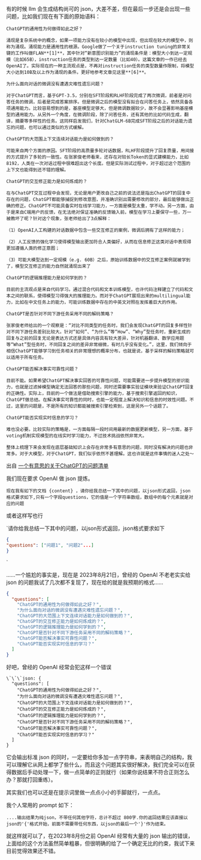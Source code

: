 有的时候 llm 会生成结构尚可的 json，大差不差，但在最后一步还是会出现一些问题，比如我们现在有下面的原始语料：

```
ChatGPT的通用性为何做得如此之好？

涌现是复杂系统中的概念，如果一项能力没有在较小的模型中出现，但出现在较大的模型中，则称为涌现。涌现能力是通用性的根源。Google做了一个关于instruction tuning的非常关键的工作叫做FLAN**[1]**，其中针对“新意图识别能力”的涌现条件是：模型大小到达一定规模（比如65B），instruction任务的类型到达一定数量（比如40）。这篇文章的一作已经去OpenAI了。实际现在的一种主流观点是，不再对instruction任务的类型数量作限制，将模型大小达到10B及以上作为涌现的条件。更好地参考文章见这里**[6]**。

为什么面向对话的微调没有遭遇灾难性遗忘问题？  

对于ChatGPT而言，基于GPT-3.5，分别在SFT阶段和RLHF阶段完成了两次微调，前者是对问答任务的微调，后者是完成答案排序。但是微调之后的模型没有拟合在问答任务上，依然具备各项通用能力。比较容易想到的是，基座模型足够大，但是微调数据较少，故不会显著影响基座模型的通用能力。从另外一个角度，在微调阶段，除了问答任务，还有其他的比如代码生成，翻译，摘要等多样性的任务。这同样启发我们，针对ChatGLM-6B完成SFT阶段之后的对话能力遗忘的问题，也可以通过类似的方式缓解。

ChatGPT的大范围上下文连续对话能力是如何做到的？

可能来自两个方面的原因。SFT阶段的高质量多轮对话数据，RLHF阶段提升了回复质量，用间接的方式提升了多轮的一致性。在张家俊老师看来，还存在对较长Token的显式建模能力，比如8192，人类在一次对话过程中很难超出这个长度。但是实际测试过程中，对于超过这个范围的上下文也能得到还不错的理解。

ChatGPT的交互修正能力是如何炼成的？

在与ChatGPT交互过程中会发现，无论是用户更改自己之前的说法还是指出ChatGPT的回复中存在的问题，ChatGPT都能够捕捉到修改意图，并准确识别出需要修改的部分，最后能够做出正确的修正。ChatGPT不可能具备实时在线学习能力，一方面是模型太重，学不动。另一方面，由于是来自C端用户的反馈，在无法绝对保证准确的反馈输入前，模型在学习上要保守一些，万一被教坏了呢？针对这个现象，张老师给出了3点解释：

（1）OpenAI人工构建的对话数据中包含一些交互修正的案例，微调后拥有了这样的能力；

（2）人工反馈的强化学习使得模型输出更加符合人类偏好，从而在信息修正这类对话中表现得更加遵循人类的修正意图；

（3）可能大模型达到一定规模（e.g. 60B）之后，原始训练数据中的交互修正案例就被学到了，模型交互修正的能力自然就涌现出来了

ChatGPT的逻辑推理能力是如何学到的？

目前的主流观点是来自代码学习。通过混合代码和文本训练模型，也许代码注释建立了代码和文本之间的联系，使得模型习得强大的推理能力。而对于ChatGPT展现出来的multilingual能力，比如在中文任务上的能力，可能训练数据中存在的中英文对照在发挥着巨大的作用。

ChatGPT是否针对不同下游任务采用不同的解码策略？

张家俊老师给出的一个观察是：“对比不同类型的任务时，我们会发现ChatGPT的回复多样性针对不同下游任务差别比较大。针对“如何”、“为什么”等“How”、“Why”型任务时，重新生成的回复与之前的回复无论是表达方式还是具体内容具有较大差异，针对机器翻译、数学应用题等“What”型任务时，不同回复之间的差异非常细微，有时几乎没有变化。”，这里，我们倾向于相信ChatGPT能够学习到任务相关的非常理想的概率分布，也就是说，基于采样的解码策略就可以适用于所有任务。

ChatGPT能否解决事实可靠性问题？

目前不能。如果希望ChatGPT解决事实回答的可靠性问题，可能需要进一步提升模型的拒识能力，也就是过滤掉模型确定无法回答的那些问题，同时还需要事实验证模块来验证ChatGPT回复的正确性。实际上，目前的一个做法是借助搜索引擎的能力，基于搜索引擎返回的知识，ChatGPT做总结。在解决事实可靠性的同时，也能一定程度上解决知识和信息的时效性问题。不过，这里的问题是，不是所有的知识都能被搜索引擎检索到，这是另外一个话题了。

ChatGPT能否实现实时信息的学习？

难也没必要。比较实际的策略是，一方面每隔一段时间用最新的数据更新模型，另一方面，基于voting机制实现模型的在线实时学习能力，不过技术挑战依然非常大。

整体上梳理下来会发现在底层基础知识上会存在非常多有意思的问题，同时没有解决的问题也非常多。对于大模型，对于ChatGPT，我们似乎依然不甚理解。这也许就是这件事情的迷人之处～
```

出自 [一个有意思的关于ChatGPT的问题清单](https://mp.weixin.qq.com/s/L9nxZ1P0hu450DIJXDGprw)

我们现在要求 OpenAI 做 json 提炼。

`现在我有如下的文档 {content} ，请你给我总结一下其中的问题，以json形式返回，json格式要求如下,只有一个字段questions，它的值是一个字符串数组，数组中的每个元素就是对应的问题`

或者这样写也行

`请你给我总结一下其中的问题，以json形式返回，json格式要求如下

```json
{  
"questions": ["问题1", "问题2"...]  
}
```
`

……一个尴尬的事实是，现在是 2023年8月21日，曾经的 OpenAI 不老老实实给 json 的问题我试了几次都不复现了，现在给的就是我预期的格式……

```json
{
  "questions": [
    "ChatGPT的通用性为何做得如此之好？",
    "为什么面向对话的微调没有遭遇灾难性遗忘问题？",
    "ChatGPT的大范围上下文连续对话能力是如何做到的？",
    "ChatGPT的交互修正能力是如何炼成的？",
    "ChatGPT的逻辑推理能力是如何学到的？",
    "ChatGPT是否针对不同下游任务采用不同的解码策略？",
    "ChatGPT能否解决事实可靠性问题？",
    "ChatGPT能否实现实时信息的学习？"
  ]
}
```

好吧，曾经的 OpenAI 经常会犯这样一个错误

```text
\`\`\`json: {
  "questions": [
    "ChatGPT的通用性为何做得如此之好？",
    "为什么面向对话的微调没有遭遇灾难性遗忘问题？",
    "ChatGPT的大范围上下文连续对话能力是如何做到的？",
    "ChatGPT的交互修正能力是如何炼成的？",
    "ChatGPT的逻辑推理能力是如何学到的？",
    "ChatGPT是否针对不同下游任务采用不同的解码策略？",
    "ChatGPT能否解决事实可靠性问题？",
    "ChatGPT能否实现实时信息的学习？"
  ]
}

 ```


它会输出标准 json 的同时，一定要给你多加一点字符串，来表明自己的结构，我可以理解它从网上都学了些什么，而且这个问题其实很好解决，我们完全可以在获得数据后手动处理一下，做一点简单的正则就行（如果你说结果不符合正则怎么办？那就打回重练）。

其实我们也可以还是在提示词里做一点点小小的手脚就行，一点点。

我个人常用的 prompt 如下：

```text
....输出结果为纯json，不带任何其他字符，总计不超过 800字.你的返回结果应该直接以json的'{'格式开始，前面不需要带任何东西，以json的最后一个'}'作为结束。
```

就这样就可以了，在2023年8月份之前 OpenAI 经常有大量的 json 输出的错误，上面给的这个方法虽然简单粗暴，但很明确的给了一个确定无比的约束，我试下来目前觉得效果还不错。
